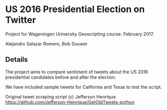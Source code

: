 # US 2016 Presidential Election on Twitter
Project for Wageningen University Geoscripting course. February 2017.

Alejandro Salazar Romero, Bob Souwer

## Details
The project aims to compare sentiment of tweets about the US 2016 presidential candidates before and after the election.

We have included sample tweets for California and Texas to test the script.

Original tweet scraping script (c) Jefferson Henrique
https://github.com/Jefferson-Henrique/GetOldTweets-python